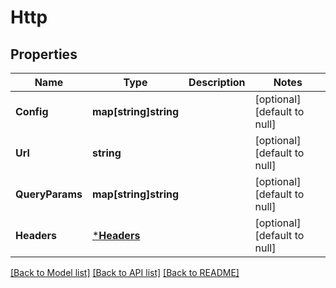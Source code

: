 # Http

## Properties
Name | Type | Description | Notes
------------ | ------------- | ------------- | -------------
**Config** | **map[string]string** |  | [optional] [default to null]
**Url** | **string** |  | [optional] [default to null]
**QueryParams** | **map[string]string** |  | [optional] [default to null]
**Headers** | [***Headers**](Headers.md) |  | [optional] [default to null]

[[Back to Model list]](../README.md#documentation-for-models) [[Back to API list]](../README.md#documentation-for-api-endpoints) [[Back to README]](../README.md)


